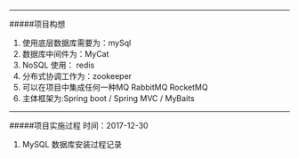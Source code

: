 ***************************
#####项目构想
1. 使用底层数据库需要为：mySql 
2. 数据库中间件为：MyCat
3. NoSQL 使用： redis
4. 分布式协调工作为：zookeeper
5. 可以在项目中集成任何一种MQ RabbitMQ RocketMQ
6. 主体框架为:Spring boot / Spring MVC / MyBaits 
*********************************
#####项目实施过程  时间：2017-12-30
1. MySQL 数据库安装过程记录








